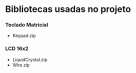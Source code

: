 <h1>Bibliotecas usadas no projeto</h1>

<h3> Teclado Matricial</h3>

- Keypad.zip
 
<h3>LCD 16x2</h3>

- LiquidCrystal.zip
- Wire.zip
